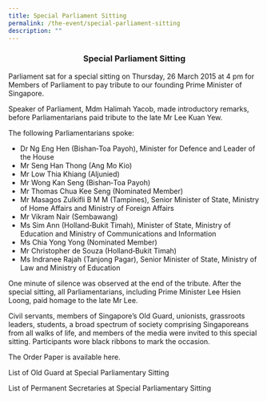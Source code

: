 ```yaml
---
title: Special Parliament Sitting
permalink: /the-event/special-parliament-sitting
description: ""
---
```

### <center> Special Parliament Sitting</center>

Parliament sat for a special sitting on Thursday, 26 March 2015 at 4 pm for Members of Parliament to pay tribute to our founding Prime Minister of Singapore.

Speaker of Parliament, Mdm Halimah Yacob, made introductory remarks, before Parliamentarians paid tribute to the late Mr Lee Kuan Yew.

The following Parliamentarians spoke:

* Dr Ng Eng Hen (Bishan‐Toa Payoh), Minister for Defence and Leader of the House
* Mr Seng Han Thong (Ang Mo Kio)
* Mr Low Thia Khiang (Aljunied)
* Mr Wong Kan Seng (Bishan‐Toa Payoh)
* Mr Thomas Chua Kee Seng (Nominated Member)
* Mr Masagos Zulkifli B M M (Tampines), Senior Minister of State, Ministry of Home Affairs and Ministry of Foreign Affairs
* Mr Vikram Nair (Sembawang)
* Ms Sim Ann (Holland‐Bukit Timah), Minister of State, Ministry of Education and Ministry of Communications and Information
* Ms Chia Yong Yong (Nominated Member)
* Mr Christopher de Souza (Holland‐Bukit Timah)
* Ms Indranee Rajah (Tanjong Pagar), Senior Minister of State, Ministry of Law and Ministry of Education

One minute of silence was observed at the end of the tribute. After the special sitting, all Parliamentarians, including Prime Minister Lee Hsien Loong, paid homage to the late Mr Lee.

Civil servants, members of Singapore’s Old Guard, unionists, grassroots leaders, students, a broad spectrum of society comprising Singaporeans from all walks of life, and members of the media were invited to this special sitting. Participants wore black ribbons to mark the occasion.

The Order Paper is available here.

List of Old Guard at Special Parliamentary Sitting

List of Permanent Secretaries at Special Parliamentary Sitting